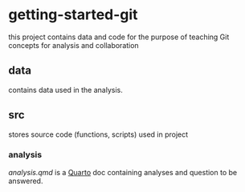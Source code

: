 # getting-started-git

this project contains data and code for the purpose of teaching Git concepts for analysis and collaboration

## data

contains data used in the analysis.

## src

stores source code (functions, scripts) used in project

### analysis

*analysis.qmd* is a [Quarto](https://quarto.org/docs/get-started/) doc containing analyses and question to be answered.
